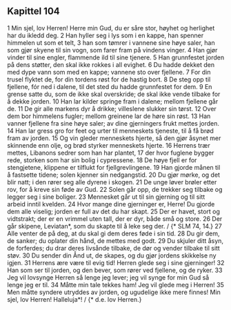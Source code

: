 ## Kapittel 104

1 Min sjel, lov Herren! Herre min Gud, du er såre stor, høyhet og herlighet har du ikledd deg.
2 Han hyller seg i lys som i en kappe, han spenner himmelen ut som et telt,
3 han som tømrer i vannene sine høye saler, han som gjør skyene til sin vogn, som farer fram på vindens vinger.
4 Han gjør vinder til sine engler, flammende ild til sine tjenere.
5 Han grunnfestet jorden på dens støtter, den skal ikke rokkes i all evighet.
6 Du hadde dekket den med dype vann som med en kappe; vannene sto over fjellene.
7 For din trusel flyktet de, for din tordens røst for de hastig bort.
8 De steg opp til fjellene, fór ned i dalene, til det sted du hadde grunnfestet for dem.
9 En grense satte du, som de ikke skal overskride; de skal ikke vende tilbake for å dekke jorden.
10 Han lar kilder springe fram i dalene; mellom fjellene går de.
11 De gir alle markens dyr å drikke; villeslene slukker sin tørst.
12 Over dem bor himmelens fugler; mellom greinene lar de høre sin røst.
13 Han vanner fjellene fra sine høye saler; av dine gjerningers frukt mettes jorden.
14 Han lar gress gro for feet og urter til menneskets tjeneste, til å få brød fram av jorden.
15 Og vin gleder menneskets hjerte, så den gjør åsynet mer skinnende enn olje, og brød styrker menneskets hjerte.
16 Herrens trær mettes, Libanons sedrer som han har plantet,
17 der hvor fuglene bygger rede, storken som har sin bolig i cypressene.
18 De høye fjell er for stengjetene, klippene er tilflukt for fjellgrevlingene.
19 Han gjorde månen til å fastsette tidene; solen kjenner sin nedgangstid.
20 Du gjør mørke, og det blir natt; i den rører seg alle dyrene i skogen.
21 De unge løver brøler etter rov, for å kreve sin føde av Gud.
22 Solen går opp, de trekker seg tilbake og legger seg i sine boliger.
23 Mennesket går ut til sin gjerning og til sitt arbeid inntil kvelden.
24 Hvor mange dine gjerninger er, Herre! Du gjorde dem alle viselig; jorden er full av det du har skapt.
25 Der er havet, stort og vidtstrakt; der er en vrimmel uten tall, der er dyr, både små og store.
26 Der går skipene, Leviatan*, som du skapte til å leke seg der. / {* SLM 74, 14.}
27 Alle venter de på deg, at du skal gi dem deres føde i sin tid.
28 Du gir dem, de sanker; du oplater din hånd, de mettes med godt.
29 Du skjuler ditt åsyn, de forferdes; du drar deres livsånde tilbake, de dør og vender tilbake til sitt støv.
30 Du sender din Ånd ut, de skapes, og du gjør jordens skikkelse ny igjen.
31 Herrens ære være til evig tid! Herren glede seg i sine gjerninger!
32 Han som ser til jorden, og den bever, som rører ved fjellene, og de ryker.
33 Jeg vil lovsynge Herren så lenge jeg lever; jeg vil synge for min Gud så lenge jeg er til.
34 Måtte min tale tekkes ham! Jeg vil glede meg i Herren!
35 Men måtte syndere utryddes av jorden, og ugudelige ikke mere finnes! Min sjel, lov Herren! Halleluja*! / {* d.e. lov Herren.}
